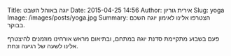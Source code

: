 Title: יוגה באוהל השבט
Date: 2015-04-25 14:56
Author: אירית גוריון
Slug: yoga
Image: /images/posts/yoga.jpg
Summary: הצטרפו אלינו לאימון יוגה השכם בבוקר.

פעם בשבוע מתקיימת סדנת יוגה במתחם, ובתיאום מראש אורחינו מוזמנים להיצטרף אלינו לשעה של רגיעה ונחת.
